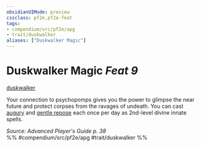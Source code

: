 ```yaml
---
obsidianUIMode: preview
cssclass: pf2e,pf2e-feat
tags:
- compendium/src/pf2e/apg
- trait/duskwalker
aliases: ["Duskwalker Magic"]
---
```

# Duskwalker Magic  *Feat 9*  
[duskwalker](../../rules/traits/duskwalker-apg.md)  


Your connection to psychopomps gives you the power to glimpse the near future and protect corpses from the ravages of undeath. You can cast [augury](../spells/augury.md) and [gentle repose](../spells/gentle-repose.md) each once per day as 2nd-level divine innate spells.

*Source: Advanced Player's Guide p. 38*  
%% #compendium/src/pf2e/apg #trait/duskwalker %%